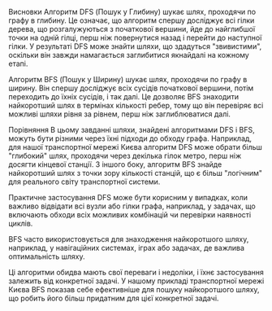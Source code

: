 Висновки
Алгоритм DFS (Пошук у Глибину) шукає шлях, проходячи по графу в глибину. Це означає, що алгоритм спершу досліджує всі гілки дерева, що розгалужуються з початкової вершини, йде до найглибшої точки на одній гілці, перш ніж повернутися назад і перейти до наступної гілки. У результаті DFS може знайти шляхи, що здадуться "звивистими", оскільки він завжди намагається заглибитися якнайдалі на кожному етапі.

Алгоритм BFS (Пошук у Ширину) шукає шлях, проходячи по графу в ширину. Він спершу досліджує всіх сусідів початкової вершини, потім переходить до їхніх сусідів, і так далі. Це дозволяє BFS знаходити найкоротший шлях в термінах кількості ребер, тому що він перевіряє всі можливі шляхи рівня за рівнем, перш ніж заглиблюватися далі.

Порівняння
В цьому завданні шляхи, знайдені алгоритмами DFS і BFS, можуть бути різними через їхні підходи до обходу графа. Наприклад, для нашої транспортної мережі Києва алгоритм DFS може обрати більш "глибокий" шлях, проходячи через декілька гілок метро, перш ніж досягти кінцевої станції. З іншого боку, алгоритм BFS знайде найкоротший шлях з точки зору кількості станцій, що є більш "логічним" для реального світу транспортної системи.

Практичне застосування
DFS може бути корисним у випадках, коли важливо відвідати всі вузли або гілки графа, наприклад, у задачах, що включають обходи всіх можливих комбінацій чи перевірки наявності циклів.

BFS часто використовується для знаходження найкоротшого шляху, наприклад, у навігаційних системах, іграх або задачах, де важлива оптимальність шляху.

Ці алгоритми обидва мають свої переваги і недоліки, і їхнє застосування залежить від конкретної задачі. У нашому прикладі транспортної мережі Києва BFS показав себе ефективніше для пошуку найкоротшого шляху, що робить його більш придатним для цієї конкретної задачі.

